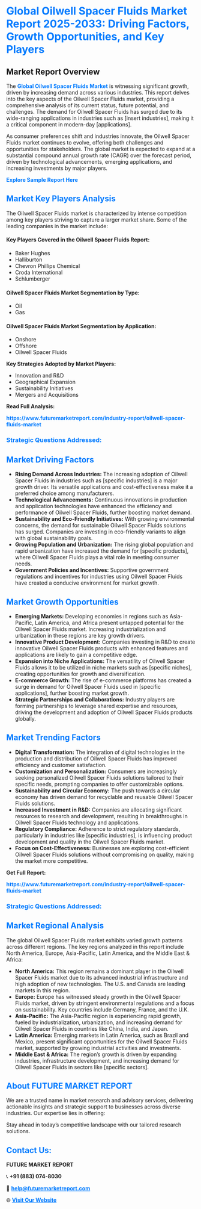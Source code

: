 <h1 style="color: #007BFF;">Global Oilwell Spacer Fluids Market Report 2025-2033: Driving Factors, Growth Opportunities, and Key Players</h1>

<section id="overview">
<h2>Market Report Overview</h2>
<p>The <a href="https://www.futuremarketreport.com/industry-report/oilwell-spacer-fluids-market" style="color: #007BFF; text-decoration: none;"><strong>Global Oilwell Spacer Fluids Market</strong></a> is witnessing significant growth, driven by increasing demand across various industries. This report delves into the key aspects of the Oilwell Spacer Fluids market, providing a comprehensive analysis of its current status, future potential, and challenges. The demand for Oilwell Spacer Fluids has surged due to its wide-ranging applications in industries such as [insert industries], making it a critical component in modern-day [applications].</p>
<p>As consumer preferences shift and industries innovate, the Oilwell Spacer Fluids market continues to evolve, offering both challenges and opportunities for stakeholders. The global market is expected to expand at a substantial compound annual growth rate (CAGR) over the forecast period, driven by technological advancements, emerging applications, and increasing investments by major players.</p>
</section>

<section id="overview">
<p><a href="https://www.futuremarketreport.com/request-sample/reportId=112745" style="color: #007BFF; text-decoration: none;"><strong>Explore Sample Report Here</strong></a></p>
</section>

<section id="key-players">
<h2 style="color: #007BFF;">Market Key Players Analysis</h2>
<p>The Oilwell Spacer Fluids market is characterized by intense competition among key players striving to capture a larger market share. Some of the leading companies in the market include:</p>
<h4>Key Players Covered in the Oilwell Spacer Fluids Report:</h4>
<ul><li>Baker Hughes</li><li>Halliburton</li><li>Chevron Phillips Chemical</li><li>Croda International</li><li>Schlumberger</li></ul>
<h4>Oilwell Spacer Fluids Market Segmentation by Type:</h4>
<ul><li>Oil</li><li>Gas</li></ul>

<h4>Oilwell Spacer Fluids Market Segmentation by Application:</h4>
<ul><li>Onshore</li><li>Offshore</li><li>Oilwell Spacer Fluids</li></ul>
<p><strong>Key Strategies Adopted by Market Players:</strong></p>
<ul>
<li>Innovation and R&D</li>
<li>Geographical Expansion</li>
<li>Sustainability Initiatives</li>
<li>Mergers and Acquisitions</li>
</ul>
</section>

<section>
<p><strong>Read Full Analysis: </strong></p><a href="https://www.futuremarketreport.com/industry-report/oilwell-spacer-fluids-market" style="color: #007BFF; text-decoration: none;"><strong>https://www.futuremarketreport.com/industry-report/oilwell-spacer-fluids-market</strong></a>
<h3 style="color: #007BFF;">Strategic Questions Addressed:</h3>
</section>

<section id="driving-factors">
<h2 style="color: #007BFF;">Market Driving Factors</h2>
<ul>
<li><strong>Rising Demand Across Industries:</strong> The increasing adoption of Oilwell Spacer Fluids in industries such as [specific industries] is a major growth driver. Its versatile applications and cost-effectiveness make it a preferred choice among manufacturers.</li>
<li><strong>Technological Advancements:</strong> Continuous innovations in production and application technologies have enhanced the efficiency and performance of Oilwell Spacer Fluids, further boosting market demand.</li>
<li><strong>Sustainability and Eco-Friendly Initiatives:</strong> With growing environmental concerns, the demand for sustainable Oilwell Spacer Fluids solutions has surged. Companies are investing in eco-friendly variants to align with global sustainability goals.</li>
<li><strong>Growing Population and Urbanization:</strong> The rising global population and rapid urbanization have increased the demand for [specific products], where Oilwell Spacer Fluids plays a vital role in meeting consumer needs.</li>
<li><strong>Government Policies and Incentives:</strong> Supportive government regulations and incentives for industries using Oilwell Spacer Fluids have created a conducive environment for market growth.</li>
</ul>
</section>

<section id="growth-opportunities">
<h2 style="color: #007BFF;">Market Growth Opportunities</h2>
<ul>
<li><strong>Emerging Markets:</strong> Developing economies in regions such as Asia-Pacific, Latin America, and Africa present untapped potential for the Oilwell Spacer Fluids market. Increasing industrialization and urbanization in these regions are key growth drivers.</li>
<li><strong>Innovative Product Development:</strong> Companies investing in R&D to create innovative Oilwell Spacer Fluids products with enhanced features and applications are likely to gain a competitive edge.</li>
<li><strong>Expansion into Niche Applications:</strong> The versatility of Oilwell Spacer Fluids allows it to be utilized in niche markets such as [specific niches], creating opportunities for growth and diversification.</li>
<li><strong>E-commerce Growth:</strong> The rise of e-commerce platforms has created a surge in demand for Oilwell Spacer Fluids used in [specific applications], further boosting market growth.</li>
<li><strong>Strategic Partnerships and Collaborations:</strong> Industry players are forming partnerships to leverage shared expertise and resources, driving the development and adoption of Oilwell Spacer Fluids products globally.</li>
</ul>
</section>

<section id="trending-factors">
<h2 style="color: #007BFF;">Market Trending Factors</h2>
<ul>
<li><strong>Digital Transformation:</strong> The integration of digital technologies in the production and distribution of Oilwell Spacer Fluids has improved efficiency and customer satisfaction.</li>
<li><strong>Customization and Personalization:</strong> Consumers are increasingly seeking personalized Oilwell Spacer Fluids solutions tailored to their specific needs, prompting companies to offer customizable options.</li>
<li><strong>Sustainability and Circular Economy:</strong> The push towards a circular economy has driven demand for recyclable and reusable Oilwell Spacer Fluids solutions.</li>
<li><strong>Increased Investment in R&D:</strong> Companies are allocating significant resources to research and development, resulting in breakthroughs in Oilwell Spacer Fluids technology and applications.</li>
<li><strong>Regulatory Compliance:</strong> Adherence to strict regulatory standards, particularly in industries like [specific industries], is influencing product development and quality in the Oilwell Spacer Fluids market.</li>
<li><strong>Focus on Cost-Effectiveness:</strong> Businesses are exploring cost-efficient Oilwell Spacer Fluids solutions without compromising on quality, making the market more competitive.</li>
</ul>
</section>

<section>
<p><strong>Get Full Report: </strong></p><a href="https://www.futuremarketreport.com/industry-report/oilwell-spacer-fluids-market" style="color: #007BFF; text-decoration: none;"><strong>https://www.futuremarketreport.com/industry-report/oilwell-spacer-fluids-market</strong></a>
<h3 style="color: #007BFF;">Strategic Questions Addressed:</h3>
</section>


<section id="regional-analysis">
<h2 style="color: #007BFF;">Market Regional Analysis</h2>
<p>The global Oilwell Spacer Fluids market exhibits varied growth patterns across different regions. The key regions analyzed in this report include North America, Europe, Asia-Pacific, Latin America, and the Middle East & Africa:</p>
<ul>
<li><strong>North America:</strong> This region remains a dominant player in the Oilwell Spacer Fluids market due to its advanced industrial infrastructure and high adoption of new technologies. The U.S. and Canada are leading markets in this region.</li>
<li><strong>Europe:</strong> Europe has witnessed steady growth in the Oilwell Spacer Fluids market, driven by stringent environmental regulations and a focus on sustainability. Key countries include Germany, France, and the U.K.</li>
<li><strong>Asia-Pacific:</strong> The Asia-Pacific region is experiencing rapid growth, fueled by industrialization, urbanization, and increasing demand for Oilwell Spacer Fluids in countries like China, India, and Japan.</li>
<li><strong>Latin America:</strong> Emerging markets in Latin America, such as Brazil and Mexico, present significant opportunities for the Oilwell Spacer Fluids market, supported by growing industrial activities and investments.</li>
<li><strong>Middle East & Africa:</strong> The region’s growth is driven by expanding industries, infrastructure development, and increasing demand for Oilwell Spacer Fluids in sectors like [specific sectors].</li>
</ul>
</section>

<footer>
<h2 style="color: #007BFF;">About FUTURE MARKET REPORT</h2>
<p>We are a trusted name in market research and advisory services, delivering actionable insights and strategic support to businesses across diverse industries. Our expertise lies in offering:</p>

<p>Stay ahead in today’s competitive landscape with our tailored research solutions.</p>

<h2 style="color: #007BFF;">Contact Us:</h2>
<p><strong>FUTURE MARKET REPORT</strong></p>
<p>📞 <strong>+91 (883) 074-8030</strong></p>
<p>📧 <strong><a href="mailto:help@futuremarketreport.com" style="color: #007BFF;">help@futuremarketreport.com</a></strong></p>
<p>🌐 <strong><a href="https://www.futuremarketreport.com/" style="color: #007BFF;">Visit Our Website</a></strong></p>
</footer>